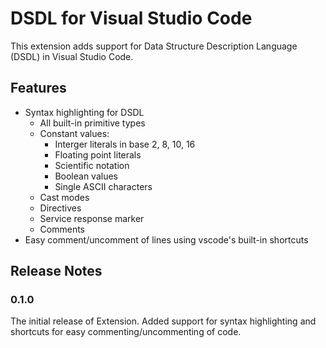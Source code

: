 # DSDL for Visual Studio Code

This extension adds support for Data Structure Description Language (DSDL) in Visual Studio Code.

## Features

* Syntax highlighting for DSDL
    * All built-in primitive types
    * Constant values:
        * Interger literals in base 2, 8, 10, 16
        * Floating point literals
        * Scientific notation
        * Boolean values
        * Single ASCII characters
    * Cast modes
    * Directives
    * Service response marker
    * Comments
* Easy comment/uncomment of lines using vscode's built-in shortcuts


## Release Notes

### 0.1.0

The initial release of Extension. Added support for syntax highlighting and shortcuts for easy commenting/uncommenting of code.

